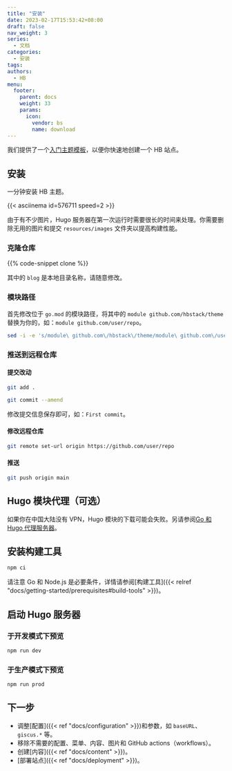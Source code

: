 ```yaml
---
title: "安装"
date: 2023-02-17T15:53:42+08:00
draft: false
nav_weight: 3
series:
  - 文档
categories:
  - 安装
tags:
authors:
  - HB
menu:
  footer:
    parent: docs
    weight: 33
    params:
      icon:
        vendor: bs
        name: download
---
```


我们提供了一个[入门主题模板](https://github.com/hbstack/theme)，以便你快速地创建一个 HB 站点。

<!--more-->

## 安装

一分钟安装 HB 主题。

{{< asciinema id=576711 speed=2 >}}

由于有不少图片，Hugo 服务器在第一次运行时需要很长的时间来处理。你需要删除无用的图片和提交 `resources/images` 文件夹以提高构建性能。

### 克隆仓库

{{% code-snippet clone %}}

其中的 `blog` 是本地目录名称，请随意修改。

### 模块路径

首先修改位于 `go.mod` 的模块路径，将其中的 `module github.com/hbstack/theme` 替换为你的，如：`module github.com/user/repo`。

```sh
sed -i -e 's/module\ github.com\/hbstack\/theme/module\ github.com\/user\/repo/' go.mod
```

### 推送到远程仓库

#### 提交改动

```sh
git add .

git commit --amend
```

修改提交信息保存即可，如：`First commit`。

#### 修改远程仓库

```sh
git remote set-url origin https://github.com/user/repo
```

#### 推送

```sh
git push origin main
```

## Hugo 模块代理（可选）

如果你在中国大陆没有 VPN，Hugo 模块的下载可能会失败。另请参阅[Go 和 Hugo 代理服务器](https://hugomods.com/zh-hans/blog/2023/04/go-和-hugo-代理服务器/)。

## 安装构建工具

```sh
npm ci
```

请注意 Go 和 Node.js 是必要条件，详情请参阅[构建工具]({{< relref "docs/getting-started/prerequisites#build-tools" >}})。

## 启动 Hugo 服务器

### 于开发模式下预览

```sh
npm run dev
```

### 于生产模式下预览

```sh
npm run prod
```

## 下一步

- 调整[配置]({{< ref "docs/configuration" >}})和参数，如 `baseURL`、`giscus.*` 等。
- 移除不需要的配置、菜单、内容、图片和 GitHub actions（workflows）。
- 创建[内容]({{< ref "docs/content" >}})。
- [部署站点]({{< ref "docs/deployment" >}})。
